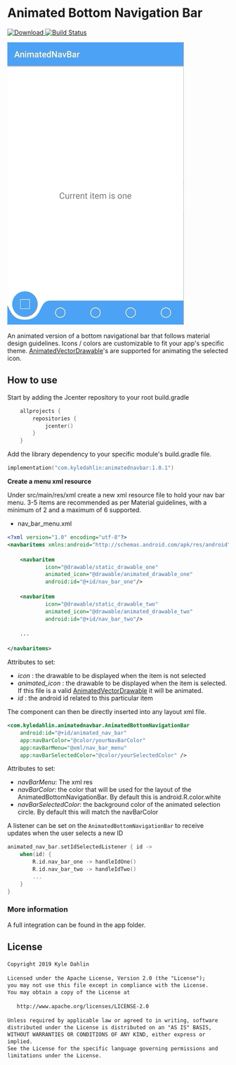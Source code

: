 # Animated Bottom Navigation Bar
[![Download](https://api.bintray.com/packages/kadahlin/maven/animatednavbar/images/download.svg) ](https://bintray.com/kadahlin/maven/animatednavbar/_latestVersion)
[![Build Status](https://travis-ci.org/kadahlin/AnimatedNavBar.svg?branch=master)](https://travis-ci.org/kadahlin/AnimatedNavBar)

![](sample.gif)

An animated version of a bottom navigational bar that follows material design guidelines. Icons / colors are customizable 
to fit your app's specific theme. [AnimatedVectorDrawable][1]'s are supported for animating the selected icon. 

## How to use

Start by adding the Jcenter repository to your root build.gradle
```kotlin
    allprojects {
        repositories {
            jcenter()
        }
    }
```
Add the library dependency to your specific module's build.gradle file.

```kotlin
implementation("com.kyledahlin:animatednavbar:1.0.1")
```

**Create a menu xml resource**

Under src/main/res/xml create a new xml resource file to hold your nav bar menu. 3-5 items are recommended as per Material guidelines,
 with a minimum of 2 and a maximum of 6 supported.

- nav_bar_menu.xml
```xml
<?xml version="1.0" encoding="utf-8"?>
<navbaritems xmlns:android="http://schemas.android.com/apk/res/android">

    <navbaritem
            icon="@drawable/static_drawable_one"
            animated_icon="@drawable/animated_drawable_one"
            android:id="@+id/nav_bar_one"/>

    <navbaritem
            icon="@drawable/static_drawable_two"
            animated_icon="@drawable/animated_drawable_two"
            android:id="@+id/nav_bar_two"/>

    ...

</navbaritems>
```

Attributes to set:
- *icon* : the drawable to be displayed when the item is not selected
- *animated_icon* : the drawable to be displayed when the item is selected. If this file is a valid [AnimatedVectorDrawable][1] it will be animated.
- *id* : the android id related to this particular item 

The component can then be directly inserted into any layout xml file. 

```xml
<com.kyledahlin.animatednavbar.AnimatedBottomNavigationBar 
    android:id="@+id/animated_nav_bar"
    app:navBarColor="@color/yourNavBarColor"
    app:navBarMenu="@xml/nav_bar_menu"
    app:navBarSelectedColor="@color/yourSelectedColor" />
```

Attributes to set:
- *navBarMenu*: The xml res
- *navBarColor*: the color that will be used for the layout of the AnimatedBottomNavigationBar. By default this is android.R.color.white
- *navBarSelectedColor*: the background color of the animated selection circle. By default this will match the navBarColor

A listener can be set on the `AnimatedBottomNavigationBar` to receive updates when the user selects a new ID

```kotlin
animated_nav_bar.setIdSelectedListener { id ->
    when(id) {
        R.id.nav_bar_one -> handleIdOne()
        R.id.nav_bar_two -> handleIdTwo()
        ...
    }
}
```

### More information
A full integration can be found in the app folder.

## License

    Copyright 2019 Kyle Dahlin

    Licensed under the Apache License, Version 2.0 (the "License");
    you may not use this file except in compliance with the License.
    You may obtain a copy of the License at

       http://www.apache.org/licenses/LICENSE-2.0

    Unless required by applicable law or agreed to in writing, software
    distributed under the License is distributed on an "AS IS" BASIS,
    WITHOUT WARRANTIES OR CONDITIONS OF ANY KIND, either express or implied.
    See the License for the specific language governing permissions and
    limitations under the License.

[1]: https://developer.android.com/reference/android/graphics/drawable/AnimatedVectorDrawable